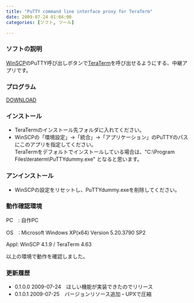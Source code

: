 ```yaml
---
title: "PuTTY command line interface proxy for TeraTerm"
date: 2009-07-24 01:04:00
categories: [ソフト, ツール]

---
```


### ソフトの説明

[WinSCP][1]のPuTTY呼び出しボタンで[TeraTerm][2]を呼び出せるようにする、中継アプリです。

 [1]: http://winscp.net/
 [2]: http://ttssh2.sourceforge.jp/

### プログラム

[DOWNLOAD][3]

 [3]: /files/PuTTYdummy-v0.1.0.1.zip "PuTTYdummy-v0.1.0.1.zip"

### インストール

  * TeraTermのインストール先フォルダに入れてください。
  * WinSCPの「環境設定」→「統合」→「アプリケーション」のPuTTYのパスにこのアプリを指定してください。  
    TeraTermをデフォルトでインストールしている場合は、"C:\Program Files\teraterm\PuTTYdummy.exe" となると思います。

### アンインストール

  * WinSCPの設定をリセットし、PuTTYdummy.exeを削除してください。

### 動作確認環境

PC　: 自作PC

OS　: Microsoft Windows XP(x64) Version 5.20.3790 SP2

Appl: WinSCP 4.1.9 / TeraTerm 4.63

以上の環境で動作を確認しました。

### 更新履歴

  * 0.1.0.0 2009-07-24　ほしい機能が実装できたのでリリース
  * 0.1.0.1 2009-07-25　バージョンリソース追加・UPXで圧縮
